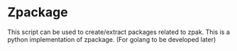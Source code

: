 # Zpackage

This script can be used to create/extract packages related to zpak.
This is a python implementation of zpackage. (For golang to be developed later)
